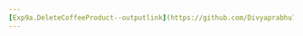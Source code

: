 ```yaml
---
[Exp9a.DeleteCoffeeProduct--outputlink](https://github.com/Divyaprabhu784/Divya-4AL22CS040--Java/blob/main/Exp9a.DeleteCoffeeProduct/9a.Mysql_Delete.png)
---
```

